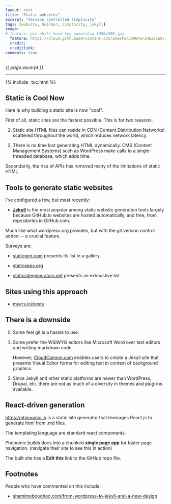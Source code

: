 ```yaml
---
layout: post
title: "Static websites"
excerpt: "Version controlled simplicity"
tags: [website, builder, simplicity, jekyll]
image:
# feature: pic white hand key ownership 1900x500.jpg
  feature: https://cloud.githubusercontent.com/assets/300046/14622160/3b59e1b2-0585-11e6-9157-cc003fc0f90b.jpg
  credit:
  creditlink:
comments: true
---
```

<i>{{ page.excerpt }}</i>
<hr />

{% include _toc.html %}

## Static is Cool Now
Here is why building a static site is now "cool".

First of all, static sites are the fastest possible.
This is for two reasons.

1. Static site HTML files can reside in CDN (Content Distribution Networks) scattered throughout the world, which reduces network latency.

2. There is no time lost generating HTML dynamically.
CMS (Content Management Systems) such as WordPress
make calls to a single-threaded database, which adds time.

Secondarily, the rise of APIs has removed many of the limitations
of static HTML.

## Tools to generate static websites #

I've configured a few, but most recently:

   * <strong>[Jekyll](/jekyll-site-development)</strong> is the most popular among static website generation tools largely because GitHub.io websites are
   hosted automatically, and free, from repositories in GitHub.com.

   Much like what wordpress.org provides, but
   with the git version control added -- a crucial feature.

Surveys are:

   * <a target="_blank" href="http://www.staticgen.com/">staticgen.com</a>
   presents its list in a gallery.

   * <a target="_blank" href="https://staticapps.org/">staticapps.org</a>

   * <a target="_blank" href="https://staticsitegenerators.net/">staticsitegenerators.net</a>
   presents an exhaustive list.

## Sites using this approach

* <a target="_blank" href="http://myers.io/posts/">myers.io/posts</a>

## There is a downside #

0. Some feel git is a hassle to use.

0. Some prefer the WSIWYG editors like Microsoft Word
over text editors and writing markdown code.

   However, <a target="_blank" href="https://cloudcannon.com/"> CloudCannon.com</a>
   enables users to create a Jekyll site that presents
   Visual Editor forms for editing text in context of background graphics.

0. Since Jekyll and other static platforms are newer than WordPress, Drupal, etc.
   there are not as much of a diversity in themes and plug-ins available.


## React-driven generation #

   <a target="_blank" href="https://phenomic.io/">https://phenomic.io</a> 
   is a static site generator that leverages React.js
   to generate html from .md files.

   The templating language are standard react components.

   Phenomic builds docs into a chunked <strong>single page app</strong> for faster page navigation.
   (navigate their site to see this in action)

   The built site has a <strong>Edit this</strong> link to the GitHub repo file.


## Footnotes
People who have commented on this include:

* <a target="_blank" href="http://www.shamimeboodhoo.com/from-wordpress-to-jekyll-and-a-new-design/">
  shamimeboodhoo.com/from-wordpress-to-jekyll-and-a-new-design</a>
